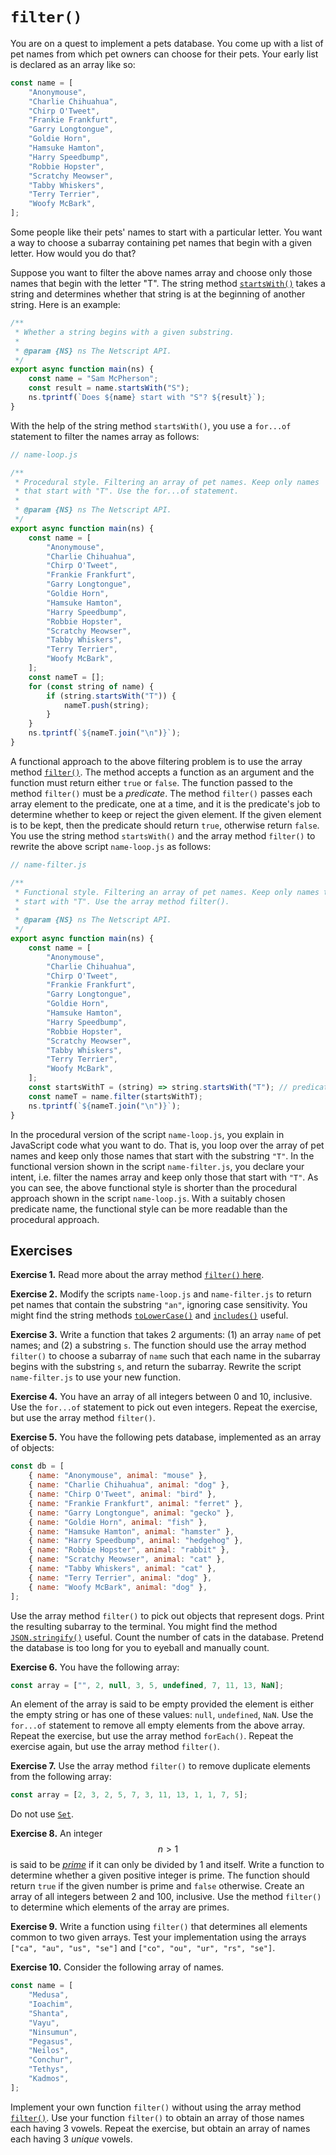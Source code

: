 # `filter()`

You are on a quest to implement a pets database. You come up with a list of pet
names from which pet owners can choose for their pets. Your early list is
declared as an array like so:

```js
const name = [
    "Anonymouse",
    "Charlie Chihuahua",
    "Chirp O'Tweet",
    "Frankie Frankfurt",
    "Garry Longtongue",
    "Goldie Horn",
    "Hamsuke Hamton",
    "Harry Speedbump",
    "Robbie Hopster",
    "Scratchy Meowser",
    "Tabby Whiskers",
    "Terry Terrier",
    "Woofy McBark",
];
```

Some people like their pets' names to start with a particular letter. You want a
way to choose a subarray containing pet names that begin with a given letter.
How would you do that?

Suppose you want to filter the above names array and choose only those names
that begin with the letter "T". The string method
[`startsWith()`](https://developer.mozilla.org/en-US/docs/Web/JavaScript/Reference/Global_Objects/String/startsWith)
takes a string and determines whether that string is at the beginning of another
string. Here is an example:

```js
/**
 * Whether a string begins with a given substring.
 *
 * @param {NS} ns The Netscript API.
 */
export async function main(ns) {
    const name = "Sam McPherson";
    const result = name.startsWith("S");
    ns.tprintf(`Does ${name} start with "S"? ${result}`);
}
```

With the help of the string method `startsWith()`, you use a `for...of`
statement to filter the names array as follows:

```js
// name-loop.js

/**
 * Procedural style. Filtering an array of pet names. Keep only names
 * that start with "T". Use the for...of statement.
 *
 * @param {NS} ns The Netscript API.
 */
export async function main(ns) {
    const name = [
        "Anonymouse",
        "Charlie Chihuahua",
        "Chirp O'Tweet",
        "Frankie Frankfurt",
        "Garry Longtongue",
        "Goldie Horn",
        "Hamsuke Hamton",
        "Harry Speedbump",
        "Robbie Hopster",
        "Scratchy Meowser",
        "Tabby Whiskers",
        "Terry Terrier",
        "Woofy McBark",
    ];
    const nameT = [];
    for (const string of name) {
        if (string.startsWith("T")) {
            nameT.push(string);
        }
    }
    ns.tprintf(`${nameT.join("\n")}`);
}
```

A functional approach to the above filtering problem is to use the array method
[`filter()`](https://developer.mozilla.org/en-US/docs/Web/JavaScript/Reference/Global_Objects/Array/filter).
The method accepts a function as an argument and the function must return either
`true` or `false`. The function passed to the method `filter()` must be a
_predicate_. The method `filter()` passes each array element to the predicate,
one at a time, and it is the predicate's job to determine whether to keep or
reject the given element. If the given element is to be kept, then the predicate
should return `true`, otherwise return `false`. You use the string method
`startsWith()` and the array method `filter()` to rewrite the above script
`name-loop.js` as follows:

```js
// name-filter.js

/**
 * Functional style. Filtering an array of pet names. Keep only names that
 * start with "T". Use the array method filter().
 *
 * @param {NS} ns The Netscript API.
 */
export async function main(ns) {
    const name = [
        "Anonymouse",
        "Charlie Chihuahua",
        "Chirp O'Tweet",
        "Frankie Frankfurt",
        "Garry Longtongue",
        "Goldie Horn",
        "Hamsuke Hamton",
        "Harry Speedbump",
        "Robbie Hopster",
        "Scratchy Meowser",
        "Tabby Whiskers",
        "Terry Terrier",
        "Woofy McBark",
    ];
    const startsWithT = (string) => string.startsWith("T"); // predicate
    const nameT = name.filter(startsWithT);
    ns.tprintf(`${nameT.join("\n")}`);
}
```

In the procedural version of the script `name-loop.js`, you explain in
JavaScript code what you want to do. That is, you loop over the array of pet
names and keep only those names that start with the substring `"T"`. In the
functional version shown in the script `name-filter.js`, you declare your
intent, i.e. filter the names array and keep only those that start with `"T"`.
As you can see, the above functional style is shorter than the procedural
approach shown in the script `name-loop.js`. With a suitably chosen predicate
name, the functional style can be more readable than the procedural approach.

<!-- ====================================================================== -->

## Exercises

**Exercise 1.** Read more about the array method
[`filter()` here](https://developer.mozilla.org/en-US/docs/Web/JavaScript/Reference/Global_Objects/Array/filter).

**Exercise 2.** Modify the scripts `name-loop.js` and `name-filter.js` to return
pet names that contain the substring `"an"`, ignoring case sensitivity. You
might find the string methods
[`toLowerCase()`](https://developer.mozilla.org/en-US/docs/Web/JavaScript/Reference/Global_Objects/String/toLowerCase)
and
[`includes()`](https://developer.mozilla.org/en-US/docs/Web/JavaScript/Reference/Global_Objects/String/includes)
useful.

**Exercise 3.** Write a function that takes 2 arguments: (1) an array `name` of
pet names; and (2) a substring `s`. The function should use the array method
`filter()` to choose a subarray of `name` such that each name in the subarray
begins with the substring `s`, and return the subarray. Rewrite the script
`name-filter.js` to use your new function.

**Exercise 4.** You have an array of all integers between 0 and 10, inclusive.
Use the `for...of` statement to pick out even integers. Repeat the exercise, but
use the array method `filter()`.

**Exercise 5.** You have the following pets database, implemented as an array of
objects:

```js
const db = [
    { name: "Anonymouse", animal: "mouse" },
    { name: "Charlie Chihuahua", animal: "dog" },
    { name: "Chirp O'Tweet", animal: "bird" },
    { name: "Frankie Frankfurt", animal: "ferret" },
    { name: "Garry Longtongue", animal: "gecko" },
    { name: "Goldie Horn", animal: "fish" },
    { name: "Hamsuke Hamton", animal: "hamster" },
    { name: "Harry Speedbump", animal: "hedgehog" },
    { name: "Robbie Hopster", animal: "rabbit" },
    { name: "Scratchy Meowser", animal: "cat" },
    { name: "Tabby Whiskers", animal: "cat" },
    { name: "Terry Terrier", animal: "dog" },
    { name: "Woofy McBark", animal: "dog" },
];
```

Use the array method `filter()` to pick out objects that represent dogs. Print
the resulting subarray to the terminal. You might find the method
[`JSON.stringify()`](https://developer.mozilla.org/en-US/docs/Web/JavaScript/Reference/Global_Objects/JSON/stringify)
useful. Count the number of cats in the database. Pretend the database is too
long for you to eyeball and manually count.

**Exercise 6.** You have the following array:

```js
const array = ["", 2, null, 3, 5, undefined, 7, 11, 13, NaN];
```

An element of the array is said to be empty provided the element is either the
empty string or has one of these values: `null`, `undefined`, `NaN`. Use the
`for...of` statement to remove all empty elements from the above array. Repeat
the exercise, but use the array method `forEach()`. Repeat the exercise again,
but use the array method `filter()`.

**Exercise 7.** Use the array method `filter()` to remove duplicate elements
from the following array:

```js
const array = [2, 3, 2, 5, 7, 3, 11, 13, 1, 1, 7, 5];
```

Do not use
[`Set`](https://developer.mozilla.org/en-US/docs/Web/JavaScript/Reference/Global_Objects/Set).

**Exercise 8.** An integer $$n > 1$$ is said to be
[_prime_](https://en.wikipedia.org/wiki/Prime_number) if it can only be divided
by 1 and itself. Write a function to determine whether a given positive integer
is prime. The function should return `true` if the given number is prime and
`false` otherwise. Create an array of all integers between 2 and 100, inclusive.
Use the method `filter()` to determine which elements of the array are primes.

**Exercise 9.** Write a function using `filter()` that determines all elements
common to two given arrays. Test your implementation using the arrays
`["ca", "au", "us", "se"]` and `["co", "ou", "ur", "rs", "se"]`.

**Exercise 10.** Consider the following array of names.

```js
const name = [
    "Medusa",
    "Ioachim",
    "Shanta",
    "Vayu",
    "Ninsumun",
    "Pegasus",
    "Neilos",
    "Conchur",
    "Tethys",
    "Kadmos",
];
```

Implement your own function `filter()` without using the array method
[`filter()`](https://developer.mozilla.org/en-US/docs/Web/JavaScript/Reference/Global_Objects/Array/filter).
Use your function `filter()` to obtain an array of those names each having 3
vowels. Repeat the exercise, but obtain an array of names each having 3 _unique_
vowels.
